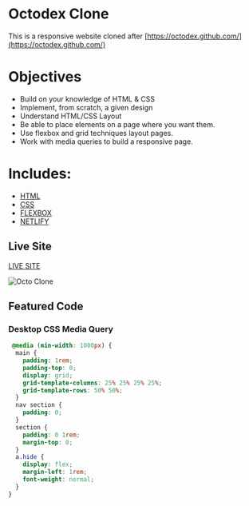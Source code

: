 # Octodex Clone

This is a responsive website cloned after [https://octodex.github.com/](https://octodex.github.com/) 

# Objectives

- Build on your knowledge of HTML & CSS
- Implement, from scratch, a given design
- Understand HTML/CSS Layout
- Be able to place elements on a page where you want them.
- Use flexbox and grid techniques layout pages.
- Work with media queries to build a responsive page.

# Includes: 

- [HTML](https://developer.mozilla.org/en-US/docs/Web/HTML)
- [CSS](https://www.w3schools.com/css/)
- [FLEXBOX](https://developer.mozilla.org/en-US/docs/Web/CSS/CSS_Flexible_Box_Layout/Basic_Concepts_of_Flexbox)
- [NETLIFY](https://docs.netlify.com/?_ga=2.56383019.1272475466.1587169866-1421079835.1583768648)

## Live Site

[LIVE SITE](https://octodex-clone-austinparvin.netlify.app/)

![Octo Clone](https://i.imgur.com/cq9X2XM.png)

## Featured Code

### Desktop CSS Media Query

```CSS
 @media (min-width: 1000px) {
  main {
    padding: 1rem;
    padding-top: 0;
    display: grid;
    grid-template-columns: 25% 25% 25% 25%;
    grid-template-rows: 50% 50%;
  }
  nav section {
    padding: 0;
  }
  section {
    padding: 0 1rem;
    margin-top: 0;
  }
  a.hide {
    display: flex;
    margin-left: 1rem;
    font-weight: normal;
  }
}
 ```
 

